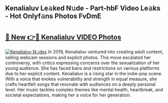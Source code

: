 ## Kenalialuv Le𝚊ked N𝚞de - Part-hbF Video Le𝚊ks - Hot Onlyf𝚊ns Photos FvDmE

# <h2><a href="http://ac29154.deff.icu/?id=Kenalialuv">🔗 New 👉🔴 Kenalialuv VIDEO Photos</a></h2>

[![Kenalialuv N𝚞des](https://i.imgur.com/rIISA9y.gif)](http://ac29154.deff.icu/?id=Kenalialuv)
In 2019, Kenalialuv ventured into creating adult content, selling webcam sessions and explicit photos. This move escalated her controversy, with critics expressing concerns over the sexualization of her young audience. She has faced bans and restrictions on various platforms due to her explicit content. Kenalialuv is a rising star in the indie-pop scene. With a voice that evokes vulnerability and strength in equal measure, she crafts heartfelt songs that resonate with audiences on a deeply personal level. Her music tackles complex themes like mental health, heartbreak, and societal expectations, making her a voice for her generation.
